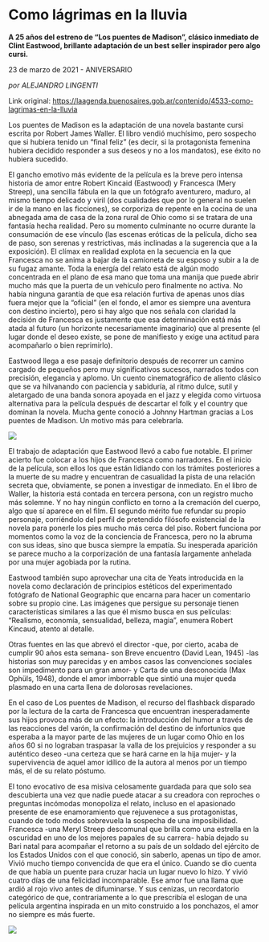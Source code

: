 # Como lágrimas en la lluvia

**A 25 años del estreno de “Los puentes de Madison”, clásico inmediato de Clint Eastwood, brillante adaptación de un best seller inspirador pero algo cursi.**

23 de marzo de 2021 - ANIVERSARIO

_por ALEJANDRO LINGENTI_

Link original: https://laagenda.buenosaires.gob.ar/contenido/4533-como-lagrimas-en-la-lluvia



Los puentes de Madison es la adaptación de una novela bastante cursi escrita por Robert James Waller. El libro vendió muchísimo, pero sospecho que si hubiera tenido un “final feliz” (es decir, si la protagonista femenina hubiera decidido responder a sus deseos y no a los mandatos), ese éxito no hubiera sucedido.




El gancho emotivo más evidente de la película es la breve pero intensa historia de amor entre Robert Kincaid (Eastwood) y Francesca (Mery Streep), una sencilla fábula en la que un fotógrafo aventurero, maduro, al mismo tiempo delicado y viril (dos cualidades que por lo general no suelen ir de la mano en las ficciones), se corporiza de repente en la cocina de una abnegada ama de casa de la zona rural de Ohio como si se tratara de una fantasía hecha realidad. Pero su momento culminante no ocurre durante la consumación de ese vínculo (las escenas eróticas de la película, dicho sea de paso, son serenas y restrictivas, más inclinadas a la sugerencia que a la exposición). El clímax en realidad explota en la secuencia en la que Francesca no se anima a bajar de la camioneta de su esposo y subir a la de su fugaz amante. Toda la energía del relato está de algún modo concentrada en el plano de esa mano que toma una manija que puede abrir mucho más que la puerta de un vehículo pero finalmente no activa. No había ninguna garantía de que esa relación furtiva de apenas unos días fuera mejor que la “oficial” (en el fondo, el amor es siempre una aventura con destino incierto), pero si hay algo que nos señala con claridad la decisión de Francesca es justamente que esa determinación está más atada al futuro (un horizonte necesariamente imaginario) que al presente (el lugar donde el deseo existe, se pone de manifiesto y exige una actitud para acompañarlo o bien reprimirlo).




Eastwood llega a ese pasaje definitorio después de recorrer un camino cargado de pequeños pero muy significativos sucesos, narrados todos con precisión, elegancia y aplomo. Un cuento cinematográfico de aliento clásico que se va hilvanando con paciencia y sabiduría, al ritmo dulce, sutil y aletargado de una banda sonora apoyada en el jazz y elegida como virtuosa alternativa para la película después de descartar el folk y el country que dominan la novela. Mucha gente conoció a Johnny Hartman gracias a Los puentes de Madison. Un motivo más para celebrarla.




![](https://cdn.flowlikemusic.com/files/images/43052/2114f04b-793c-4acf-8a62-32e4c6fd1055.jpeg)




El trabajo de adaptación que Eastwood llevó a cabo fue notable. El primer acierto fue colocar a los hijos de Francesca como narradores. En el inicio de la película, son ellos los que están lidiando con los trámites posteriores a la muerte de su madre y encuentran de casualidad la pista de una relación secreta que, obviamente, se ponen a investigar de inmediato. En el libro de Waller, la historia está contada en tercera persona, con un registro mucho más solemne. Y no hay ningún conflicto en torno a la cremación del cuerpo, algo que sí aparece en el film. El segundo mérito fue refundar su propio personaje, corriéndolo del perfil de pretendido filósofo existencial de la novela para ponerle los pies mucho más cerca del piso. Robert funciona por momentos como la voz de la conciencia de Francesca, pero no la abruma con sus ideas, sino que busca siempre la empatía. Su inesperada aparición se parece mucho a la corporización de una fantasía largamente anhelada por una mujer agobiada por la rutina.




Eastwood también supo aprovechar una cita de Yeats introducida en la novela como declaración de principios estéticos del experimentado fotógrafo de National Geographic que encarna para hacer un comentario sobre su propio cine. Las imágenes que persigue su personaje tienen características similares a las que él mismo busca en sus películas: “Realismo, economía, sensualidad, belleza, magia”, enumera Robert Kincaud, atento al detalle.




Otras fuentes en las que abrevó el director -que, por cierto, acaba de cumplir 90 años esta semana- son Breve encuentro (David Lean, 1945) -las historias son muy parecidas y en ambos casos las convenciones sociales son impedimento para un gran amor- y Carta de una desconocida (Max Ophüls, 1948), donde el amor imborrable que sintió una mujer queda plasmado en una carta llena de dolorosas revelaciones.




En el caso de Los puentes de Madison, el recurso del flashback disparado por la lectura de la carta de Francesca que encuentran inesperadamente sus hijos provoca más de un efecto: la introducción del humor a través de las reacciones del varón, la confirmación del destino de infortunios que esperaba a la mayor parte de las mujeres de un lugar como Ohio en los años 60 si no lograban traspasar la valla de los prejuicios y responder a su auténtico deseo -una certeza que se hará carne en la hija mujer- y la supervivencia de aquel amor idílico de la autora al menos por un tiempo más, el de su relato póstumo.




El tono evocativo de esa misiva celosamente guardada para que solo sea descubierta una vez que nadie puede atacar a su creadora con reproches o preguntas incómodas monopoliza el relato, incluso en el apasionado presente de ese enamoramiento que rejuvenece a sus protagonistas, cuando de todo modos sobrevuela la sospecha de una imposibilidad. Francesca -una Meryl Streep descomunal que brilla como una estrella en la oscuridad en uno de los mejores papales de su carrera- había dejado su Bari natal para acompañar el retorno a su país de un soldado del ejército de los Estados Unidos con el que conoció, sin saberlo, apenas un tipo de amor. Vivió mucho tiempo convencida de que era el único. Cuando se dio cuenta de que había un puente para cruzar hacia un lugar nuevo lo hizo. Y vivió cuatro días de una felicidad incomparable. Ese amor fue una llama que ardió al rojo vivo antes de difuminarse. Y sus cenizas, un recordatorio categórico de que, contrariamente a lo que prescribía el eslogan de una película argentina inspirada en un mito construido a los ponchazos, el amor no siempre es más fuerte.




[![](https://img.youtube.com/vi/rd7fx17UCQU/0.jpg)](https://www.youtube.com/watch?v=rd7fx17UCQU)



